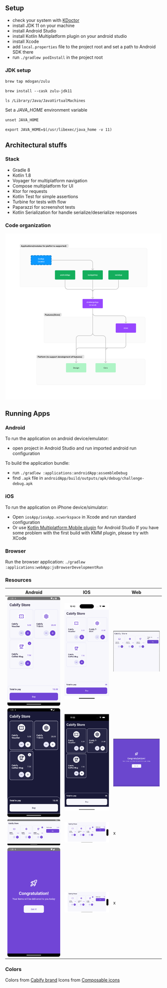 ## Setup

- check your system with [KDoctor](https://github.com/Kotlin/kdoctor)
- install JDK 11 on your machine
- install Android Studio
- install Kotlin Multiplatform plugin on your android studio
- install Xcode
- add `local.properties` file to the project root and set a path to Android SDK there
- run `./gradlew podInstall` in the project root

### JDK setup

`brew tap mdogan/zulu`

`brew install --cask zulu-jdk11`

`ls /Library/Java/JavaVirtualMachines`

Set a *JAVA_HOME* environment variable

`unset JAVA_HOME`

`export JAVA_HOME=$(/usr/libexec/java_home -v 11)`

## Architectural stuffs

### Stack

- Gradle 8
- Kotlin 1.8
- Voyager for multiplatform navigation
- Compose multiplatform for UI
- Ktor for requests
- Kotlin Test for simple assertions
- Turbine for tests with flow
- Paparazzi for screenshot tests
- Kotlin Serialization for handle serialize/deserialize responses

### Code organization

[![Imagem 1](docs/chart.png)](docs/chart.png )

## Running Apps

### Android

To run the application on android device/emulator:

- open project in Android Studio and run imported android run configuration

To build the application bundle:

- run `./gradlew :applications:androidApp:assembleDebug`
- find `.apk` file in `androidApp/build/outputs/apk/debug/challenge-debug.apk`

### iOS

To run the application on iPhone device/simulator:

- Open `iosApp/iosApp.xcworkspace` in Xcode and run standard configuration
- Or
  use [Kotlin Multiplatform Mobile plugin](https://plugins.jetbrains.com/plugin/14936-kotlin-multiplatform-mobile)
  for Android Studio
  If you have some problem with the first build with KMM plugin, please try with XCode

### Browser

Run the browser application: `./gradlew :applications:webApp:jsBrowserDevelopmentRun`

### Resources

| Android                                                                                   | IOS                                                                              | Web                                                                                 |
|-------------------------------------------------------------------------------------------|----------------------------------------------------------------------------------|-------------------------------------------------------------------------------------|
| [![Imagem 1](docs/home-light-android.png)](docs/home-light-android.png)                   | [![Imagem 1](docs/home-light-ios.png)](docs/home-light-ios.png)                  | [![Imagem 1](docs/home-light-web.png)](docs/home-light-web.png)                     | 
| [![Imagem 4](docs/home-dark-android.png)](docs/home-dark-android.png)                     | [![Imagem 1](docs/home-dark-ios.png)](docs/home-dark-ios.png)                    | [![Imagem 6](docs/success-screen-light-web.png)](docs/success-screen-light-web.png) |
| [![Imagem 1](docs/home-light-rotate-android.png)](docs/home-light-rotate-android.png)     | [![Imagem 1](docs/home-light-rotate-ios.png)](docs/home-light-rotate-ios.png)    | x                                                                                   | 
| [![Imagem 1](docs/success-screen-ligh-android.png)](docs/success-screen-ligh-android.png) | [![Imagem 1](docs/home-light-rotate-ios.png)](docs/success-screen-light-ios.png) | x                                                                                   |

### Colors

Colors from [Cabify brand](https://brand.cabify.com/#color-intro)
Icons from [Composable icons](https://www.composables.com/icons)
